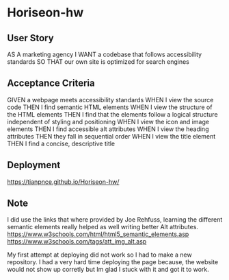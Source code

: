 # Horiseon-hw

## User Story
AS A marketing agency
I WANT a codebase that follows accessibility standards
SO THAT our own site is optimized for search engines

## Acceptance Criteria
GIVEN a webpage meets accessibility standards
WHEN I view the source code
THEN I find semantic HTML elements
WHEN I view the structure of the HTML elements
THEN I find that the elements follow a logical structure independent of styling and positioning
WHEN I view the icon and image elements
THEN I find accessible alt attributes
WHEN I view the heading attributes
THEN they fall in sequential order
WHEN I view the title element
THEN I find a concise, descriptive title

## Deployment
https://tianpnce.github.io/Horiseon-hw/

## Note
I did use the links that where provided by Joe Rehfuss, learning the different semantic elements really helped as well writing better Alt attributes.
https://www.w3schools.com/html/html5_semantic_elements.asp
https://www.w3schools.com/tags/att_img_alt.asp

My first attempt at deploying did not work so I had to make a new repository. I had a very hard time deploying the page because, the website would not
show up corretly but Im glad I stuck with it and got it to work.
